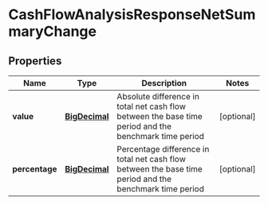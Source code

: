 
# CashFlowAnalysisResponseNetSummaryChange

## Properties
Name | Type | Description | Notes
------------ | ------------- | ------------- | -------------
**value** | [**BigDecimal**](BigDecimal.md) | Absolute difference in total net cash flow between the base time period and the benchmark time period |  [optional]
**percentage** | [**BigDecimal**](BigDecimal.md) | Percentage difference in total net cash flow between the base time period and the benchmark time period |  [optional]



